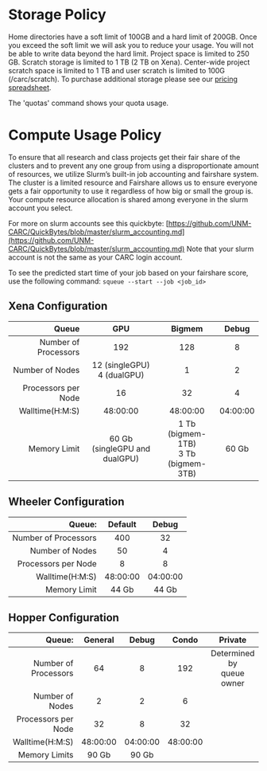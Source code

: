 # Storage Policy

Home directories have a soft limit of 100GB and a hard limit of 200GB. Once you exceed the soft limit we will ask you to reduce your usage. You will not be able to write data beyond the hard limit. Project space is limited to 250 GB. Scratch storage is limited to 1 TB (2 TB on Xena). Center-wide project scratch space is limited to 1 TB and user scratch is limited to 100G (/carc/scratch). To purchase additional storage please see our [pricing spreadsheet](https://carc.unm.edu/research/premium-research-computing-services.html).

The 'quotas' command shows your quota usage.

# Compute Usage Policy

To ensure that all research and class projects get their fair share of the clusters and to prevent any one group from using a disproportionate amount of resources, we utilize Slurm’s built-in job accounting and fairshare system.
The cluster is a limited resource and Fairshare allows us to ensure everyone gets a fair opportunity to use it regardless of how big or small the group is.
Your compute resource allocation is shared among everyone in the slurm account you select. 

For more on slurm accounts see this quickbyte: [https://github.com/UNM-CARC/QuickBytes/blob/master/slurm_accounting.md](https://github.com/UNM-CARC/QuickBytes/blob/master/slurm_accounting.md)
Note that your slurm account is not the same as your CARC login account.

To see the predicted start time of your job based on your fairshare score, use the following command:
`squeue --start --job <job_id>`

## Xena Configuration

| Queue                | GPU                             | Bigmem                                | Debug    |
|---:                  |:---:                            |:---:                                  |:---:     |
| Number of Processors | 192                             | 128                                   | 8        |
| Number of Nodes      | 12 (singleGPU) <br> 4 (dualGPU) | 1                                     | 2        |
| Processors per Node  | 16                              | 32                                    | 4        |
| Walltime(H:M:S)      | 48:00:00                        | 48:00:00                              | 04:00:00 |
| Memory Limit         | 60 Gb (singleGPU and dualGPU)   | 1 Tb (bigmem-1TB)<br>3 Tb (bigmem-3TB)| 60 Gb    |


## Wheeler Configuration


|                Queue: |   Default  |    Debug   |
|----------------------:|:----------:|:----------:|
| Number of Processors  |     400    |     32     |
|      Number of Nodes  |     50     |      4     |
|   Processors per Node |      8     |      8     |
|       Walltime(H:M:S) |  48:00:00  |  04:00:00  |
|         Memory Limit  |    44 Gb   |    44 Gb   |


## Hopper Configuration


|                Queue: |   General  |    Debug   | Condo    | Private |
|----------------------:|:----------:|:----------:| :---:    | :---:   |
| Number of Processors  |     64     |     8      | 192      | Determined by <br> queue owner |
|      Number of Nodes  |     2      |      2     | 6        |  |
|   Processors per Node |    32      |      8     | 32       |  |
|       Walltime(H:M:S) |  48:00:00  |  04:00:00  | 48:00:00 |  |
|        Memory Limits  |    90 Gb   |    90 Gb   |          |  |
